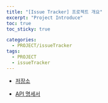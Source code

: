```yaml
---
title: "[Issue Tracker] 프로젝트 개요"
excerpt: "Project Introduce"
toc: true
toc_sticky: true

categories:
  - PROJECT/issueTracker
tags:
  - PROJECT
  - issueTracker
---
```


* [저장소](https://github.com/codesquad-member-2020/issue-tracker-09)

* [API 명세서](https://github.com/codesquad-member-2020/issue-tracker-09/wiki/API-%EB%AA%85%EC%84%B8%EC%84%9C)
